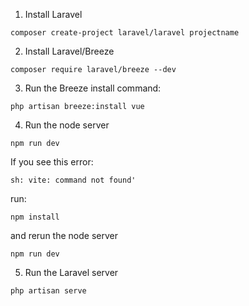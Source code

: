 1. Install Laravel

```Shell
composer create-project laravel/laravel projectname
```

2. Install Laravel/Breeze

```Shell
composer require laravel/breeze --dev
```

3. Run the Breeze install command:

```Shell
php artisan breeze:install vue
```

4. Run the node server

```Shell
npm run dev
```

If you see this error:

```Shell
sh: vite: command not found'
```

run:

```Shell
npm install
```

and rerun the node server

```Shell
npm run dev
```

5. Run the Laravel server

```Shell
php artisan serve
```
